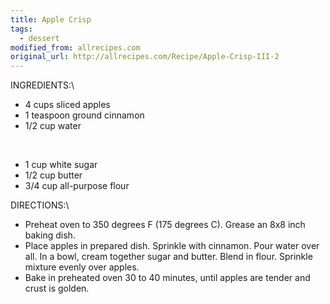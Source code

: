 ```yaml
---
title: Apple Crisp
tags:
  - dessert
modified_from: allrecipes.com
original_url: http://allrecipes.com/Recipe/Apple-Crisp-III-2
---
```

INGREDIENTS:\

-   4 cups sliced apples
-   1 teaspoon ground cinnamon
-   1/2 cup water

&nbsp;

-   1 cup white sugar
-   1/2 cup butter
-   3/4 cup all-purpose flour

DIRECTIONS:\

-   Preheat oven to 350 degrees F (175 degrees C). Grease an 8x8 inch baking dish.
-   Place apples in prepared dish. Sprinkle with cinnamon. Pour water over all. In a bowl, cream together sugar and butter. Blend in flour. Sprinkle mixture evenly over apples.
-   Bake in preheated oven 30 to 40 minutes, until apples are tender and crust is golden.